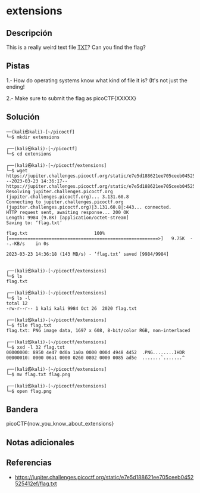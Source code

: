 # extensions

## Descripción

This is a really weird text file [TXT](https://jupiter.challenges.picoctf.org/static/e7e5d188621ee705ceeb0452525412ef/flag.txt)? Can you find the flag?

## Pistas

1.- How do operating systems know what kind of file it is? (It's not just the ending!

2.- Make sure to submit the flag as picoCTF{XXXXX}

## Solución

```
──(kali㉿kali)-[~/picoctf]
└─$ mkdir extensions  
                                                                                                                                  
┌──(kali㉿kali)-[~/picoctf]
└─$ cd extensions 
                                                                                                                                  
┌──(kali㉿kali)-[~/picoctf/extensions]
└─$ wget https://jupiter.challenges.picoctf.org/static/e7e5d188621ee705ceeb0452525412ef/flag.txt    
--2023-03-23 14:36:17--  https://jupiter.challenges.picoctf.org/static/e7e5d188621ee705ceeb0452525412ef/flag.txt
Resolving jupiter.challenges.picoctf.org (jupiter.challenges.picoctf.org)... 3.131.60.8
Connecting to jupiter.challenges.picoctf.org (jupiter.challenges.picoctf.org)|3.131.60.8|:443... connected.
HTTP request sent, awaiting response... 200 OK
Length: 9984 (9.8K) [application/octet-stream]
Saving to: ‘flag.txt’

flag.txt                         100%[========================================================>]   9.75K  --.-KB/s    in 0s      

2023-03-23 14:36:18 (143 MB/s) - ‘flag.txt’ saved [9984/9984]

                                                                                                                                  
┌──(kali㉿kali)-[~/picoctf/extensions]
└─$ ls  
flag.txt
                                                                                                                                  
┌──(kali㉿kali)-[~/picoctf/extensions]
└─$ ls -l
total 12
-rw-r--r-- 1 kali kali 9984 Oct 26  2020 flag.txt
                                                                                                                                  
┌──(kali㉿kali)-[~/picoctf/extensions]
└─$ file flag.txt    
flag.txt: PNG image data, 1697 x 608, 8-bit/color RGB, non-interlaced

┌──(kali㉿kali)-[~/picoctf/extensions]
└─$ xxd -l 32 flag.txt
00000000: 8950 4e47 0d0a 1a0a 0000 000d 4948 4452  .PNG........IHDR
00000010: 0000 06a1 0000 0260 0802 0000 0085 ad5e  .......`.......^
                                                                                                                                  
┌──(kali㉿kali)-[~/picoctf/extensions]
└─$ mv flag.txt flag.png
                                                                                                                                  
┌──(kali㉿kali)-[~/picoctf/extensions]
└─$ open flag.png 
```

## Bandera

picoCTF{now_you_know_about_extensions}

## Notas adicionales



## Referencias
- https://jupiter.challenges.picoctf.org/static/e7e5d188621ee705ceeb0452525412ef/flag.txt